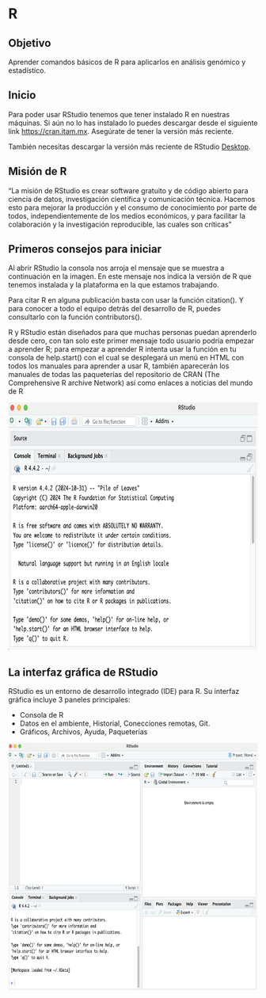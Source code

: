 # R

## Objetivo

Aprender comandos básicos de R para aplicarlos en análisis genómico y estadístico.

## Inicio

Para poder usar RStudio tenemos que tener instalado R en nuestras máquinas. Si aún no lo has instalado lo puedes descargar desde el siguiente link https://cran.itam.mx. Asegúrate de tener la versión más reciente.

También necesitas descargar la versión más reciente de RStudio [Desktop](https://posit.co/download/rstudio-desktop/).

## Misión de R

“La misión de RStudio es crear software gratuito y de código abierto para ciencia de datos, investigación científica y comunicación técnica. Hacemos esto para mejorar la producción y el consumo de conocimiento por parte de todos, independientemente de los medios económicos, y para facilitar la colaboración y la investigación reproducible, las cuales son críticas”

## Primeros consejos para iniciar

Al abrir RStudio la consola nos arroja el mensaje que se muestra a continuación en la imagen. En este mensaje nos indica la versión de R que tenemos instalada y la plataforma en la que estamos trabajando. 

Para citar R en alguna publicación basta con usar la función citation(). Y para conocer a todo el equipo detrás del desarrollo de R, puedes consultarlo con la función contributors(). 

R y RStudio están diseñados para que muchas personas puedan aprenderlo desde cero, con tan solo este primer mensaje todo usuario podría empezar a aprender R; para empezar a aprender R intenta usar la función en tu consola de help.start() con el cual se desplegará un menú en HTML con todos los manuales para aprender a usar R, también aparecerán los manuales de todas las paqueterías del repositorio de CRAN (The Comprehensive R archive Network) así como enlaces a noticias del mundo de R

<p align="center">
  <img src="https://github.com/Martinez-Gregorio-Hector/AnalisisGenomico-EcologiaFESIztacala/blob/main/Unidad2/FigurasUnidad2/RStudio1.png? raw=true" alt="shell" width="700" height="500">
</p>

## La interfaz gráfica de RStudio

RStudio es un entorno de desarrollo integrado (IDE) para R. Su interfaz gráfica incluye 3 paneles principales:

* Consola de R
* Datos en el ambiente, Historial, Conecciones remotas, Git.
* Gráficos, Archivos, Ayuda, Paqueterías

<p align="center">
  <img src="https://github.com/Martinez-Gregorio-Hector/AnalisisGenomico-EcologiaFESIztacala/blob/main/Unidad2/FigurasUnidad2/Rstudio.png? raw=true" alt="shell" width="700" height="500">
</p>





